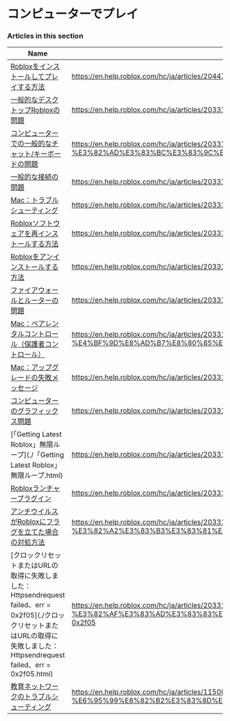 # コンピューターでプレイ  
### Articles in this section
Name|URL
-|-
[Robloxをインストールしてプレイする方法](./Robloxをインストールしてプレイする方法.html) |https://en.help.roblox.com/hc/ja/articles/204473560-Roblox%E3%82%92%E3%82%A4%E3%83%B3%E3%82%B9%E3%83%88%E3%83%BC%E3%83%AB%E3%81%97%E3%81%A6%E3%83%97%E3%83%AC%E3%82%A4%E3%81%99%E3%82%8B%E6%96%B9%E6%B3%95
[一般的なデスクトップRobloxの問題](./一般的なデスクトップRobloxの問題.html) |https://en.help.roblox.com/hc/ja/articles/203312870-%E4%B8%80%E8%88%AC%E7%9A%84%E3%81%AA%E3%83%87%E3%82%B9%E3%82%AF%E3%83%88%E3%83%83%E3%83%97Roblox%E3%81%AE%E5%95%8F%E9%A1%8C
[コンピューターでの一般的なチャット/キーボードの問題](./コンピューターでの一般的なチャット-キーボードの問題.html) |https://en.help.roblox.com/hc/ja/articles/203313040-%E3%82%B3%E3%83%B3%E3%83%94%E3%83%A5%E3%83%BC%E3%82%BF%E3%83%BC%E3%81%A7%E3%81%AE%E4%B8%80%E8%88%AC%E7%9A%84%E3%81%AA%E3%83%81%E3%83%A3%E3%83%83%E3%83%88-%E3%82%AD%E3%83%BC%E3%83%9C%E3%83%BC%E3%83%89%E3%81%AE%E5%95%8F%E9%A1%8C
[一般的な接続の問題](./一般的な接続の問題.html) |https://en.help.roblox.com/hc/ja/articles/203312880-%E4%B8%80%E8%88%AC%E7%9A%84%E3%81%AA%E6%8E%A5%E7%B6%9A%E3%81%AE%E5%95%8F%E9%A1%8C
[Mac：トラブルシューティング](./Mac：トラブルシューティング.html) |https://en.help.roblox.com/hc/ja/articles/203312990-Mac-%E3%83%88%E3%83%A9%E3%83%96%E3%83%AB%E3%82%B7%E3%83%A5%E3%83%BC%E3%83%86%E3%82%A3%E3%83%B3%E3%82%B0
[Robloxソフトウェアを再インストールする方法](./Robloxソフトウェアを再インストールする方法.html) |https://en.help.roblox.com/hc/ja/articles/203312910-Roblox%E3%82%BD%E3%83%95%E3%83%88%E3%82%A6%E3%82%A7%E3%82%A2%E3%82%92%E5%86%8D%E3%82%A4%E3%83%B3%E3%82%B9%E3%83%88%E3%83%BC%E3%83%AB%E3%81%99%E3%82%8B%E6%96%B9%E6%B3%95
[Robloxをアンインストールする方法](./Robloxをアンインストールする方法.html) |https://en.help.roblox.com/hc/ja/articles/203312980-Roblox%E3%82%92%E3%82%A2%E3%83%B3%E3%82%A4%E3%83%B3%E3%82%B9%E3%83%88%E3%83%BC%E3%83%AB%E3%81%99%E3%82%8B%E6%96%B9%E6%B3%95
[ファイアウォールとルーターの問題](./ファイアウォールとルーターの問題.html) |https://en.help.roblox.com/hc/ja/articles/203312840-%E3%83%95%E3%82%A1%E3%82%A4%E3%82%A2%E3%82%A6%E3%82%A9%E3%83%BC%E3%83%AB%E3%81%A8%E3%83%AB%E3%83%BC%E3%82%BF%E3%83%BC%E3%81%AE%E5%95%8F%E9%A1%8C
[Mac：ペアレンタルコントロール（保護者コントロール）](./Mac：ペアレンタルコントロール（保護者コントロール）.html) |https://en.help.roblox.com/hc/ja/articles/203313010-Mac-%E3%83%9A%E3%82%A2%E3%83%AC%E3%83%B3%E3%82%BF%E3%83%AB%E3%82%B3%E3%83%B3%E3%83%88%E3%83%AD%E3%83%BC%E3%83%AB-%E4%BF%9D%E8%AD%B7%E8%80%85%E3%82%B3%E3%83%B3%E3%83%88%E3%83%AD%E3%83%BC%E3%83%AB-
[Mac：アップグレードの失敗メッセージ](./Mac：アップグレードの失敗メッセージ.html) |https://en.help.roblox.com/hc/ja/articles/203313000-Mac-%E3%82%A2%E3%83%83%E3%83%97%E3%82%B0%E3%83%AC%E3%83%BC%E3%83%89%E3%81%AE%E5%A4%B1%E6%95%97%E3%83%A1%E3%83%83%E3%82%BB%E3%83%BC%E3%82%B8
[コンピューターのグラフィックス問題](./コンピューターのグラフィックス問題.html) |https://en.help.roblox.com/hc/ja/articles/203312790-%E3%82%B3%E3%83%B3%E3%83%94%E3%83%A5%E3%83%BC%E3%82%BF%E3%83%BC%E3%81%AE%E3%82%B0%E3%83%A9%E3%83%95%E3%82%A3%E3%83%83%E3%82%AF%E3%82%B9%E5%95%8F%E9%A1%8C
[「Getting Latest Roblox」無限ループ](./「Getting Latest Roblox」無限ループ.html) |https://en.help.roblox.com/hc/ja/articles/203312940--Getting-Latest-Roblox-%E7%84%A1%E9%99%90%E3%83%AB%E3%83%BC%E3%83%97
[Robloxランチャープラグイン](./Robloxランチャープラグイン.html) |https://en.help.roblox.com/hc/ja/articles/203313020-Roblox%E3%83%A9%E3%83%B3%E3%83%81%E3%83%A3%E3%83%BC%E3%83%97%E3%83%A9%E3%82%B0%E3%82%A4%E3%83%B3
[アンチウイルスがRobloxにフラグを立てた場合の対処方法](./アンチウイルスがRobloxにフラグを立てた場合の対処方法.html) |https://en.help.roblox.com/hc/ja/articles/203313030-%E3%82%A2%E3%83%B3%E3%83%81%E3%82%A6%E3%82%A4%E3%83%AB%E3%82%B9%E3%81%8CRoblox%E3%81%AB%E3%83%95%E3%83%A9%E3%82%B0%E3%82%92%E7%AB%8B%E3%81%A6%E3%81%9F%E5%A0%B4%E5%90%88%E3%81%AE%E5%AF%BE%E5%87%A6%E6%96%B9%E6%B3%95
[クロックリセットまたはURLの取得に失敗しました：Httpsendrequest failed、err = 0x2f05](./クロックリセットまたはURLの取得に失敗しました：Httpsendrequest failed、err = 0x2f05.html) |https://en.help.roblox.com/hc/ja/articles/203312830-%E3%82%AF%E3%83%AD%E3%83%83%E3%82%AF%E3%83%AA%E3%82%BB%E3%83%83%E3%83%88%E3%81%BE%E3%81%9F%E3%81%AFURL%E3%81%AE%E5%8F%96%E5%BE%97%E3%81%AB%E5%A4%B1%E6%95%97%E3%81%97%E3%81%BE%E3%81%97%E3%81%9F-Httpsendrequest-failed-err-0x2f05
[教育ネットワークのトラブルシューティング](./教育ネットワークのトラブルシューティング.html) |https://en.help.roblox.com/hc/ja/articles/115005744663-%E6%95%99%E8%82%B2%E3%83%8D%E3%83%83%E3%83%88%E3%83%AF%E3%83%BC%E3%82%AF%E3%81%AE%E3%83%88%E3%83%A9%E3%83%96%E3%83%AB%E3%82%B7%E3%83%A5%E3%83%BC%E3%83%86%E3%82%A3%E3%83%B3%E3%82%B0